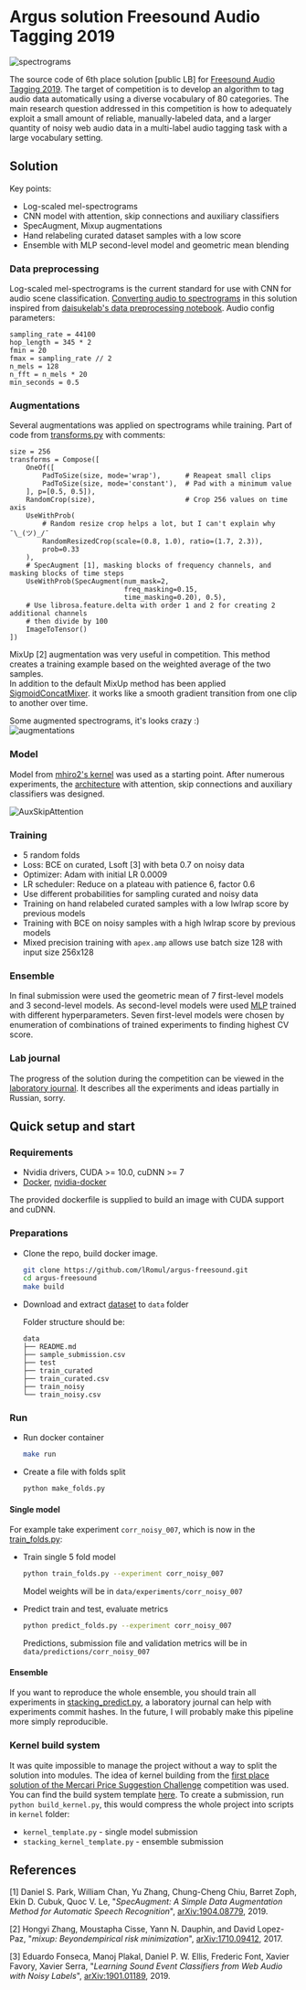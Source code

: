 # Argus solution Freesound Audio Tagging 2019

![spectrograms](readme_images/spectrograms.png)

The source code of 6th place solution [public LB] for [Freesound Audio Tagging 2019](https://www.kaggle.com/c/freesound-audio-tagging-2019). The target of competition is to develop an algorithm to tag audio data automatically using a diverse vocabulary of 80 categories. The main research question addressed in this competition is how to adequately exploit a small amount of reliable, manually-labeled data, and a larger quantity of noisy web audio data in a multi-label audio tagging task with a large vocabulary setting.

## Solution 

Key points:
* Log-scaled mel-spectrograms
* CNN model with attention, skip connections and auxiliary classifiers
* SpecAugment, Mixup augmentations 
* Hand relabeling curated dataset samples with a low score
* Ensemble with MLP second-level model and geometric mean blending

### Data preprocessing

Log-scaled mel-spectrograms is the current standard for use with CNN for audio scene classification. [Converting audio to spectrograms](src/audio.py) in this solution inspired from [daisukelab's data preprocessing notebook](https://www.kaggle.com/daisukelab/creating-fat2019-preprocessed-data). Audio config parameters: 
```
sampling_rate = 44100
hop_length = 345 * 2
fmin = 20
fmax = sampling_rate // 2
n_mels = 128
n_fft = n_mels * 20
min_seconds = 0.5
```

### Augmentations 
Several augmentations was applied on spectrograms while training. Part of code from [transforms.py](src/transforms.py) with comments: 

```
size = 256
transforms = Compose([
    OneOf([
        PadToSize(size, mode='wrap'),      # Reapeat small clips
        PadToSize(size, mode='constant'),  # Pad with a minimum value
    ], p=[0.5, 0.5]),
    RandomCrop(size),                      # Crop 256 values on time axis 
    UseWithProb(
        # Random resize crop helps a lot, but I can't explain why ¯\_(ツ)_/¯   
        RandomResizedCrop(scale=(0.8, 1.0), ratio=(1.7, 2.3)),
        prob=0.33
    ),
    # SpecAugment [1], masking blocks of frequency channels, and masking blocks of time steps
    UseWithProb(SpecAugment(num_mask=2,       
                            freq_masking=0.15,
                            time_masking=0.20), 0.5),
    # Use librosa.feature.delta with order 1 and 2 for creating 2 additional channels 
    # then divide by 100 
    ImageToTensor()                  
])
```

MixUp [2] augmentation was very useful in competition. This method creates a training example based on the weighted average of the two samples.  
In addition to the default MixUp method has been applied [SigmoidConcatMixer](src/mixers.py). it works like a smooth gradient transition from one clip to another over time.

Some augmented spectrograms, it's looks crazy :)  
![augmentations](readme_images/augmentations.png)

### Model 

Model from [mhiro2's kernel](https://www.kaggle.com/mhiro2/simple-2d-cnn-classifier-with-pytorch) was used as a starting point. After numerous experiments, the [architecture](src/models/aux_skip_attention.py) with attention, skip connections and auxiliary classifiers was designed.

![AuxSkipAttention](readme_images/AuxSkipAttention.png)

### Training 

* 5 random folds 
* Loss: BCE on curated, Lsoft [3] with beta 0.7 on noisy data  
* Optimizer: Adam with initial LR 0.0009  
* LR scheduler: Reduce on a plateau with patience 6, factor 0.6  
* Use different probabilities for sampling curated and noisy data  
* Training on hand relabeled curated samples with a low lwlrap score by previous models  
* Training with BCE on noisy samples with a high lwlrap score by previous models
* Mixed precision training with `apex.amp` allows use batch size 128 with input size 256x128  


### Ensemble 

In final submission were used the geometric mean of 7 first-level models and 3 second-level models. As second-level models were used [MLP](src/stacking/models.py) trained with different hyperparameters. Seven first-level models were chosen by enumeration of combinations of trained experiments to finding highest CV score. 

### Lab journal 

The progress of the solution during the competition can be viewed in the [laboratory journal](https://docs.google.com/spreadsheets/d/1uOp2Du3CROtpg7TuSFmSejyXQe2Dp8DGh5Dm5onBWfc/edit?usp=sharing). It describes all the experiments and ideas partially in Russian, sorry.

## Quick setup and start 

### Requirements 

*  Nvidia drivers, CUDA >= 10.0, cuDNN >= 7
*  [Docker](https://www.docker.com), [nvidia-docker](https://github.com/NVIDIA/nvidia-docker) 

The provided dockerfile is supplied to build an image with CUDA support and cuDNN.


### Preparations 

* Clone the repo, build docker image. 
    ```bash
    git clone https://github.com/lRomul/argus-freesound.git
    cd argus-freesound
    make build
    ```

* Download and extract [dataset](https://www.kaggle.com/c/freesound-audio-tagging-2019/data) to `data` folder

    Folder structure should be:
    ```
    data
    ├── README.md
    ├── sample_submission.csv
    ├── test
    ├── train_curated
    ├── train_curated.csv
    ├── train_noisy
    └── train_noisy.csv
    ```

### Run

* Run docker container 
    ```bash
    make run
    ```

* Create a file with folds split
    ```bash
    python make_folds.py
    ```
 
#### Single model

For example take experiment `corr_noisy_007`, which is now in the [train_folds.py](train_folds.py):
 
* Train single 5 fold model
    
    ```bash
    python train_folds.py --experiment corr_noisy_007
    ```
    
    Model weights will be in `data/experiments/corr_noisy_007`
    
* Predict train and test, evaluate metrics 

    ```bash
    python predict_folds.py --experiment corr_noisy_007
    ```
   
   Predictions, submission file and validation metrics will be in `data/predictions/corr_noisy_007`


#### Ensemble

If you want to reproduce the whole ensemble, you should train all experiments in [stacking_predict.py](stacking_predict.py), a laboratory journal can help with experiments commit hashes. In the future, I will probably make this pipeline more simply reproducible.  


### Kernel build system 

It was quite impossible to manage the project without a way to split the solution into modules. The idea of kernel building from the [first place solution of the Mercari Price Suggestion Challenge](https://www.kaggle.com/c/mercari-price-suggestion-challenge/discussion/50256#latest-315679) competition was used. You can find the build system template [here](https://github.com/lopuhin/kaggle-script-template). 
To create a submission, run `python build_kernel.py`, this would compress the whole project into scripts in `kernel` folder:
* `kernel_template.py` - single model submission  
* `stacking_kernel_template.py` - ensemble submission


## References

[1] Daniel S. Park, William Chan, Yu Zhang, Chung-Cheng Chiu, Barret Zoph, Ekin D. Cubuk, Quoc V. Le, &quot;_SpecAugment: A Simple Data Augmentation Method for Automatic Speech Recognition_&quot;, [arXiv:1904.08779](https://arxiv.org/abs/1904.08779), 2019.

[2] Hongyi Zhang, Moustapha Cisse, Yann N. Dauphin, and David Lopez-Paz, &quot;_mixup: Beyondempirical risk minimization_&quot;, [arXiv:1710.09412](https://arxiv.org/abs/1710.09412), 2017.

[3] Eduardo Fonseca, Manoj Plakal, Daniel P. W. Ellis, Frederic Font, Xavier Favory, Xavier Serra, &quot;_Learning Sound Event Classifiers from Web Audio with Noisy Labels_&quot;, [arXiv:1901.01189](https://arxiv.org/abs/1901.01189), 2019.